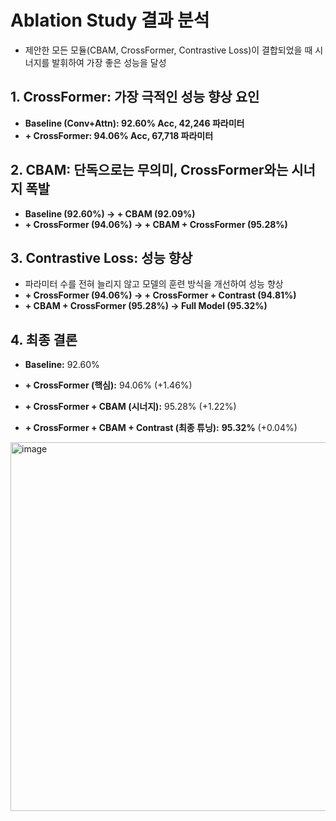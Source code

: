 # Ablation Study 결과 분석

- 제안한 모든 모듈(CBAM, CrossFormer, Contrastive Loss)이 결합되었을 때 시너지를 발휘하여 가장 좋은 성능을 달성

## 1. CrossFormer: 가장 극적인 성능 향상 요인

- **Baseline (Conv+Attn): 92.60% Acc, 42,246 파라미터**
- **+ CrossFormer: 94.06% Acc, 67,718 파라미터**

## 2. CBAM: 단독으로는 무의미, CrossFormer와는 시너지 폭발

- **Baseline (92.60%) → + CBAM (92.09%)**
- **+ CrossFormer (94.06%) → + CBAM + CrossFormer (95.28%)**

## 3. Contrastive Loss: 성능 향상

- 파라미터 수를 전혀 늘리지 않고 모델의 훈련 방식을 개선하여 성능 향상
- **+ CrossFormer (94.06%) → + CrossFormer + Contrast (94.81%)**
- **+ CBAM + CrossFormer (95.28%) → Full Model (95.32%)**

## 4. 최종 결론

- **Baseline:** 92.60%
- **+ CrossFormer (핵심):** 94.06% (+1.46%)
- **+ CrossFormer + CBAM (시너지):** 95.28% (+1.22%)

- **+ CrossFormer + CBAM + Contrast (최종 튜닝):** **95.32%** (+0.04%)

<img width="1994" height="590" alt="image" src="https://github.com/user-attachments/assets/1100984c-035a-4c8b-b637-64fd5f7955f4" />
